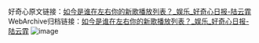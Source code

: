 好奇心原文链接：[如今是谁在左右你的新歌播放列表？_娱乐_好奇心日报-陆云霏](https://www.qdaily.com/articles/5043.html)
WebArchive归档链接：[如今是谁在左右你的新歌播放列表？_娱乐_好奇心日报-陆云霏](http://web.archive.org/web/20190623163735/https://www.qdaily.com/articles/5043.html)
![image](http://ww3.sinaimg.cn/large/007d5XDply1g3wcr9m64kj30u02db4qp)